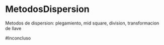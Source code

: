 # MetodosDispersion
Metodos de dispersion: plegamiento, mid square, division, transformacion de llave

#Inconcluso
